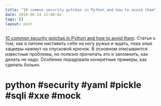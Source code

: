 ```yaml
---
title: "10 common security gotchas in Python and how to avoid them"
date: 2018-06-24 12:00:02
tags: []
layout: post
---
```


[10 common security gotchas in Python and how to avoid them](https://hackernoon.com/-e19fbe265e03). Статья о том, как в питоне наставить себе на ногу ружье и ждать, пока злые хацкеры нажмут на спусковой крючок. В основном описываются известные проблемы, но полезно прочитать это и запомнить, как делать не надо. Особенно порадовали конкретные примеры, как сделать больно.

# python #security #yaml #pickle #sqli #xxe #mock
